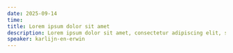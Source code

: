 ```yaml
---
date: 2025-09-14
time:
title: Lorem ipsum dolor sit amet
description: Lorem ipsum dolor sit amet, consectetur adipiscing elit, sed do eiusmod tempor incididunt ut labore et dolore magna aliqua. 
speaker: karlijn-en-erwin
---
```

